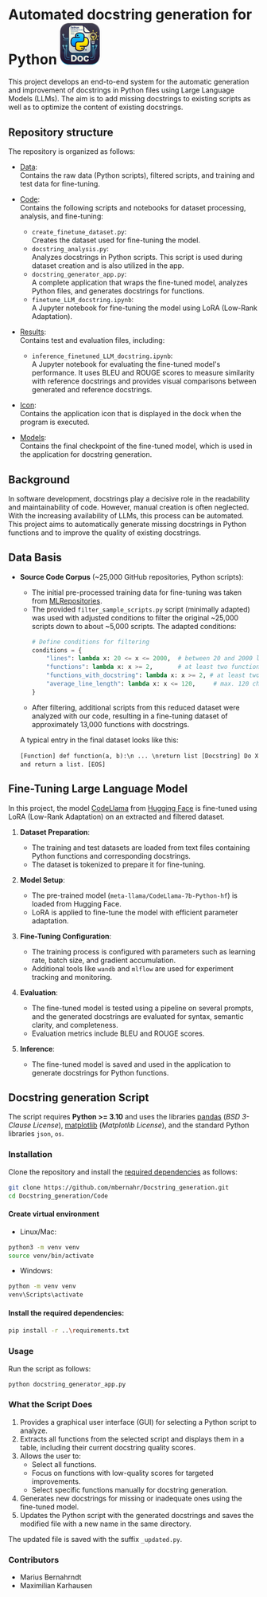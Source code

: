 # Automated docstring generation for Python <img src="Icon/Python-Docstring-Generator-Icon.png" alt="Icon" width="80">

This project develops an end-to-end system for the automatic generation and improvement of docstrings in Python files
using Large Language Models (LLMs). The aim is to add missing docstrings to existing scripts as well as to optimize the
content of existing docstrings.

## Repository structure

The repository is organized as follows:

- [Data](Data):  
  Contains the raw data (Python scripts), filtered scripts, and training and test data for fine-tuning.
- [Code](Code):  
  Contains the following scripts and notebooks for dataset processing, analysis, and fine-tuning:
    - `create_finetune_dataset.py`:  
      Creates the dataset used for fine-tuning the model.
    - `docstring_analysis.py`:  
      Analyzes docstrings in Python scripts. This script is used during dataset creation and is also utilized in the
      app.
    - `docstring_generator_app.py`:  
      A complete application that wraps the fine-tuned model, analyzes Python files, and generates docstrings for
      functions.
    - `finetune_LLM_docstring.ipynb`:  
      A Jupyter notebook for fine-tuning the model using LoRA (Low-Rank Adaptation).

- [Results](Results):  
  Contains test and evaluation files, including:
    - `inference_finetuned_LLM_docstring.ipynb`:  
      A Jupyter notebook for evaluating the fine-tuned model's performance. It uses BLEU and ROUGE scores to measure
      similarity with reference docstrings and provides visual comparisons between generated and reference docstrings.

- [Icon](Icon):  
  Contains the application icon that is displayed in the dock when the program is executed.

- [Models](Models):  
  Contains the final checkpoint of the fine-tuned model, which is used in the application for docstring generation.


## Background

In software development, docstrings play a decisive role in the readability and maintainability of code.
However, manual creation is often neglected. With the increasing availability of LLMs, this process can be automated.
This project aims to automatically generate missing docstrings in Python functions and to improve the quality of
existing docstrings.

## Data Basis

- **Source Code Corpus** (~25,000 GitHub repositories, Python scripts):
    - The initial pre-processed training data for fine-tuning was taken
      from [MLRepositories](https://github.com/TechDom/MLRepositories?tab=readme-ov-file#begleitmaterial-für-projekt-8-automated-docstring-generation-for-python-scripts).
    - The provided `filter_sample_scripts.py` script (minimally adapted) was used with adjusted conditions to filter the
      original ~25,000 scripts down to about ~5,000 scripts. The adapted conditions:
      ```python
      # Define conditions for filtering
      conditions = {
          "lines": lambda x: 20 <= x <= 2000,  # between 20 and 2000 lines
          "functions": lambda x: x >= 2,       # at least two functions
          "functions_with_docstring": lambda x: x >= 2, # at least two functions with a docstring
          "average_line_length": lambda x: x <= 120,     # max. 120 characters per line
      }
      ```
    - After filtering, additional scripts from this reduced dataset were analyzed with our code, resulting in a
      fine-tuning dataset of approximately 13,000 functions with docstrings.

  A typical entry in the final dataset looks like this:

  ```[Function] def function(a, b):\n ... \nreturn list [Docstring] Do X and return a list. [EOS]```

## Fine-Tuning Large Language Model

In this project, the model [CodeLlama](https://huggingface.co/meta-llama/CodeLlama-7b-Python-hf)
from [Hugging Face](https://huggingface.co) is fine-tuned using LoRA (Low-Rank Adaptation) on an
extracted and filtered dataset.

1. **Dataset Preparation**:
    - The training and test datasets are loaded from text files containing Python functions and corresponding
      docstrings.
    - The dataset is tokenized to prepare it for fine-tuning.

2. **Model Setup**:
    - The pre-trained model (`meta-llama/CodeLlama-7b-Python-hf`) is loaded from Hugging Face.
    - LoRA is applied to fine-tune the model with efficient parameter adaptation.

3. **Fine-Tuning Configuration**:
    - The training process is configured with parameters such as learning rate, batch size, and gradient accumulation.
    - Additional tools like `wandb` and `mlflow` are used for experiment tracking and monitoring.

4. **Evaluation**:
    - The fine-tuned model is tested using a pipeline on several prompts, and the generated docstrings are evaluated for
      syntax, semantic clarity, and completeness.
    - Evaluation metrics include BLEU and ROUGE scores.

5. **Inference**:
    - The fine-tuned model is saved and used in the application to generate docstrings for Python functions.

## Docstring generation Script

The script requires **Python >= 3.10** and uses the libraries [pandas](https://pandas.pydata.org/) (*BSD 3-Clause
License*), [matplotlib](https://matplotlib.org/) (*Matplotlib License*), and the standard Python libraries `json`, `os`.

### Installation

Clone the repository and install the [required dependencies](Code/requirements.txt) as follows:

```bash
git clone https://github.com/mbernahr/Docstring_generation.git
cd Docstring_generation/Code
```

#### Create virtual environment

- Linux/Mac:

```bash
python3 -m venv venv
source venv/bin/activate
```

- Windows:

```bash
python -m venv venv
venv\Scripts\activate 
```

#### Install the required dependencies:

```bash
pip install -r ..\requirements.txt
```

### Usage

Run the script as follows:

```bash
python docstring_generator_app.py
```

### What the Script Does

1. Provides a graphical user interface (GUI) for selecting a Python script to analyze.
2. Extracts all functions from the selected script and displays them in a table, including their current docstring
   quality scores.
3. Allows the user to:
    - Select all functions.
    - Focus on functions with low-quality scores for targeted improvements.
    - Select specific functions manually for docstring generation.
4. Generates new docstrings for missing or inadequate ones using the fine-tuned model.
5. Updates the Python script with the generated docstrings and saves the modified file with a new name in the same
   directory.

The updated file is saved with the suffix `_updated.py`.

### Contributors

- Marius Bernahrndt
- Maximilian Karhausen

